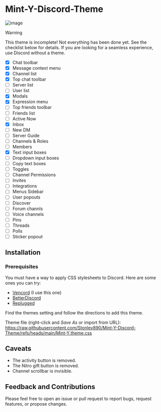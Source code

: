 # Mint-Y-Discord-Theme

![image](https://github.com/user-attachments/assets/668a38c8-7b4e-45af-a96b-a491bcbd5769)

> [!WARNING]
> This theme is incomplete! Not everything has been done yet. See the checklist below for details. If you are looking for a seamless experience, use Discord without a theme.

- [x] Chat toolbar
- [x] Message context menu
- [x] Channel list
- [x] Top chat toolbar
- [ ] Server list
- [ ] User list
- [x] Modals
- [x] Expression menu
- [ ] Top friends toolbar
- [ ] Friends list
- [ ] Active Now
- [x] Inbox
- [ ] New DM
- [ ] Server Guide
- [ ] Channels & Roles
- [ ] Members
- [x] Text input boxes
- [ ] Dropdown input boxes
- [ ] Copy text boxes
- [ ] Toggles
- [ ] Channel Permissions
- [ ] Invites
- [ ] Integrations
- [ ] Menus Sidebar
- [ ] User popouts
- [ ] Discover
- [ ] Forum channls
- [ ] Voice channels
- [ ] Pins
- [ ] Threads
- [ ] Polls
- [ ] Sticker popout

## Installation

### Prerequisites

You must have a way to apply CSS stylesheets to Discord. Here are some ones you can try:

- [Vencord](https://vencord.dev) (I use this one)
- [BetterDiscord](https://betterdiscord.app)
- [Replugged](https://replugged.dev)

Find the themes setting and follow the directions to add this theme.

Theme file (right-click and *Save As* or import from URL): https://raw.githubusercontent.com/Stonley890/Mint-Y-Discord-Theme/refs/heads/main/Mint-Y.theme.css

## Caveats
- The activity button is removed.
- The Nitro gift button is removed.
- Channel scrollbar is invisible.

## Feedback and Contributions
Please feel free to open an issue or pull request to report bugs, request features, or propose changes.
